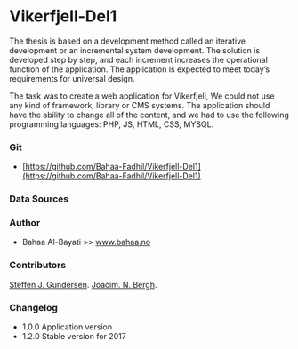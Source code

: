 # Vikerfjell-Del1

The thesis is based on a development method called an iterative development or an incremental system development. The solution is developed step by step, and each increment increases the operational function of the application. The application is expected to meet today’s requirements for universal design.

The task was to create a web application for Vikerfjell, We could not use any kind of framework, library or CMS systems. The application should have the ability to change all of the content, and we had to use the following programming languages: PHP, JS, HTML, CSS, MYSQL.


### Git
* [https://github.com/Bahaa-Fadhil/Vikerfjell-Del1](https://github.com/Bahaa-Fadhil/Vikerfjell-Del1)


### Data Sources


### Author
* Bahaa Al-Bayati >> www.bahaa.no



### Contributors
[Steffen J. Gundersen](). 
[Joacim. N. Bergh]().


### Changelog
* 1.0.0 Application version
* 1.2.0 Stable version for 2017
